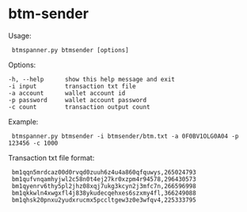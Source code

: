 # btm-sender

Usage:
   ```
    btmspanner.py btmsender [options]
   ```
Options:
   ```
  -h, --help      show this help message and exit
  -i input        transaction txt file
  -a account      wallet account id
  -p password     wallet account password
  -c count        transaction output count
  ```

Example:
   ```
    btmspanner.py btmsender -i btmsender/btm.txt -a 0F0BV1OLG0A04 -p 123456 -c 1000
   ```

Transaction txt file format:
   ```
    bm1qqn5mrdcaz00d0rvqd0zuuh6z4u4a860qfquwys,265024793
    bm1qufvnqamhyjwl2c58n0t4ej27kr0xzpm4r94578,296430573
    bm1qyenrv6thy5pl2jhz08xqj7ukg3kcyn2j3mfc7n,266596998
    bm1qkkwln4xwgxfl4j838ykudecqehxes6szxmy4fl,366249088
    bm1qhsk20pnxu2yudxrucmx5pccltgew3z0e3wfqv4,225333795
   ```
